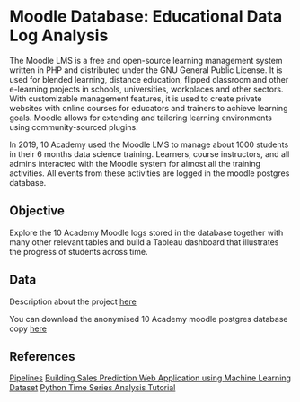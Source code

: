 # Moodle Database: Educational Data Log Analysis

The Moodle LMS  is a free and open-source learning management system written in PHP and distributed under the GNU General Public License. It is used for blended learning, distance education, flipped classroom and other e-learning projects in schools, universities, workplaces and other sectors. With customizable management features, it is used to create private websites with online courses for educators and trainers to achieve learning goals. Moodle allows for extending and tailoring learning environments using community-sourced plugins.

In 2019, 10 Academy used the Moodle LMS to manage about 1000 students in their 6 months data science training. Learners, course instructors, and all admins interacted with the Moodle system for almost all the training activities. All events from these activities are logged in the moodle postgres database. 

## Objective

Explore the 10 Academy Moodle logs stored in the database together with many other relevant tables and build a Tableau dashboard that illustrates the progress of students across time.


## Data 

Description about the project [here](https://docs.google.com/document/d/1NSetqxsMZtjT8BLWcUk-aLv6StyWUBpKEJGT5l03NzM/edit#)

You can download the anonymised 10 Academy moodle postgres database copy [here](https://drive.google.com/file/d/1JQT4wDgH1qJQ_ghrn9tt6nU3XckihlUc/view?usp=sharing)



## References

[Pipelines](https://www.kaggle.com/alexisbcook/pipelines)
[Building Sales Prediction Web Application using Machine Learning Dataset](https://www.analyticsvidhya.com/blog/2020/08/building-sales-prediction-web-application-using-machine-learning-dataset/)
[Python Time Series Analysis Tutorial](https://www.datacamp.com/community/tutorials/time-series-analysis-tutorial)
